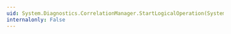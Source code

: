 ```yaml
---
uid: System.Diagnostics.CorrelationManager.StartLogicalOperation(System.Object)
internalonly: False
---
```

